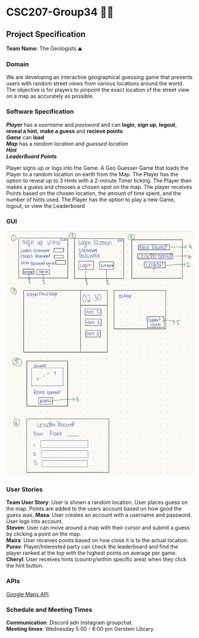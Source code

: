 # CSC207-Group34 🗻🍃
## Project Specification
**Team Name:** The Geologists :mountain:  

### Domain
We are developing an interactive geographical guessing game that presents users with random street views from various locations around the world. The objective is for players to pinpoint the exact location of the street view on a map as accurately as possible.  

### Software Specification
***Player*** has a *username* and *password* and can **login**, **sign up**, **logout**, **reveal a hint**, **make a guess** and **recieve points**  
***Game*** can **load**  
***Map*** has a *random location* and *guessed location*   
***Hint***  
***LeaderBoard***
***Points***

Player signs up or logs into the Game. A Geo Guesser Game that loads the Player to a random location on earth from the Map. The Player has the option to reveal up to 3 Hints with a 2-minute Timer ticking. The Player then makes a guess and chooses a chosen spot on the map.  The player receives Points based on the chosen location, the amount of time spent, and the number of hints used. 
The Player has the option to play a new Game, logout, or view the Leaderboard

### GUI
![GUI plan.png](images%2FGUI%20plan.png)

### User Stories  
**Team User Story**: User is shown a random location. User places guess on the map. Points are added to the users account based on how good the guess was.
**Masa**: User creates an account with a username and password. User logs into account.  
**Steven**: User can move around a map with their cursor and submit a guess by clicking a point on the map.  
**Maira**: User receives points based on how close it is to the actual location.  
**Purav**: Player/Interested party can check the leaderboard and find the player ranked at the top with the highest points on average per game.  
**Cheryl**:  User receives hints (country/within specific area) when they click the hint button. 

### APIs
[Google Maps API](https://github.com/googlemaps/google-maps-services-java).

### Schedule and Meeting Times
**Communication**: Discord adn Instagram groupchat.  
**Meeting times**: Wednesday 5:00 - 8:00 pm Gerstein Library.  











